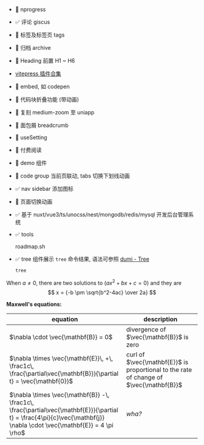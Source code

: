 - 🚧 nprogress
- ✅ 评论 giscus
- 🚧 标签及标签页 tags
- 🚧 归档 archive
- 🚧 Heading 前置 H1 ~ H6
- [vitepress 插件合集](https://chodocs.cn/program/vitepress-plugin/)
- 🚧 embed, 如 codepen
- 🚧 代码块折叠功能 (带动画)
- 🚧 复刻 medium-zoom 至 uniapp
- 🚧 面包屑 breadcrumb
- 🚧 useSetting
- 🚧 付费阅读
- 🚧 demo 组件
- 🚧 code group 当前页联动, tabs 切换下划线动画
- ✅ nav sidebar 添加图标
- 🚧 页面切换动画
- ✅ 基于 nuxt/vue3/ts/unocss/nest/mongodb/redis/mysql 开发后台管理系统
- ✅ tools

  roadmap.sh
- ✅ tree 组件展示 `tree` 命令结果, 语法可参照 [dumi - Tree](https://d.umijs.org/guide/markdown#tree)

  ```tree
  tree
  ```

When $a \ne 0$, there are two solutions to $(ax^2 + bx + c = 0)$ and they are
$$ x = {-b \pm \sqrt{b^2-4ac} \over 2a} $$

**Maxwell's equations:**

| equation                                                                                                                                                                  | description                                                                            |
| ------------------------------------------------------------------------------------------------------------------------------------------------------------------------- | -------------------------------------------------------------------------------------- |
| $\nabla \cdot \vec{\mathbf{B}}  = 0$                                                                                                                                      | divergence of $\vec{\mathbf{B}}$ is zero                                               |
| $\nabla \times \vec{\mathbf{E}}\, +\, \frac1c\, \frac{\partial\vec{\mathbf{B}}}{\partial t}  = \vec{\mathbf{0}}$                                                          | curl of $\vec{\mathbf{E}}$ is proportional to the rate of change of $\vec{\mathbf{B}}$ |
| $\nabla \times \vec{\mathbf{B}} -\, \frac1c\, \frac{\partial\vec{\mathbf{E}}}{\partial t} = \frac{4\pi}{c}\vec{\mathbf{j}}    \nabla \cdot \vec{\mathbf{E}} = 4 \pi \rho$ | _wha?_                                                                                 |
